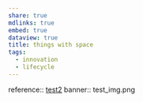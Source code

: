 ```yaml
---
share: true
mdlinks: true
embed: true
dataview: true
title: things with space
tags:
  - innovation
  - lifecycle
---
```



reference:: [test2](test2)
banner:: test_img.png

 